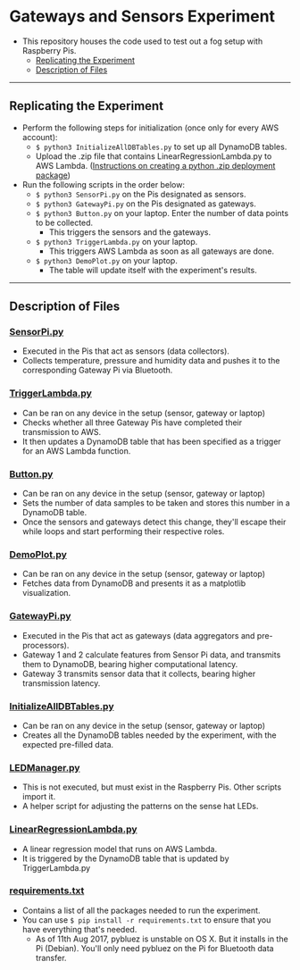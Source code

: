 # Gateways and Sensors Experiment
* This repository houses the code used to test out a fog setup with Raspberry Pis.
    * [Replicating the Experiment](#replicating-the-experiment)
    * [Description of Files](#description-of-files)

----

## Replicating the Experiment
* Perform the following steps for initialization (once only for every AWS account):
    * `$ python3 InitializeAllDBTables.py` to set up all DynamoDB tables.
    * Upload the .zip file that contains LinearRegressionLambda.py to AWS Lambda. ([Instructions on creating a python .zip deployment package](http://docs.aws.amazon.com/lambda/latest/dg/lambda-python-how-to-create-deployment-package.html))
* Run the following scripts in the order below:
    * `$ python3 SensorPi.py` on the Pis designated as sensors.
    * `$ python3 GatewayPi.py` on the Pis designated as gateways.
    * `$ python3 Button.py` on your laptop. Enter the number of data points to be collected.
        * This triggers the sensors and the gateways.
    * `$ python3 TriggerLambda.py` on your laptop.
        * This triggers AWS Lambda as soon as all gateways are done.
    * `$ python3 DemoPlot.py` on your laptop.
        * The table will update itself with the experiment's results.
---

## Description of Files

### [SensorPi.py](https://github.com/dchege711/Gateways_and_Sensors/blob/master/SensorPi.py)
* Executed in the Pis that act as sensors (data collectors).
* Collects temperature, pressure and humidity data and pushes it to the corresponding Gateway Pi via Bluetooth.

### [TriggerLambda.py](https://github.com/dchege711/Gateways_and_Sensors/blob/master/TriggerLambda.py)
* Can be ran on any device in the setup (sensor, gateway or laptop)
* Checks whether all three Gateway Pis have completed their transmission to AWS.
* It then updates a DynamoDB table that has been specified as a trigger for an AWS Lambda function.

### [Button.py](https://github.com/dchege711/Gateways_and_Sensors/blob/master/Button.py)
* Can be ran on any device in the setup (sensor, gateway or laptop)
* Sets the number of data samples to be taken and stores this number in a DynamoDB table.
* Once the sensors and gateways detect this change, they'll escape their while loops and start performing their respective roles.

### [DemoPlot.py](https://github.com/dchege711/Gateways_and_Sensors/blob/master/DemoPlot.py)
* Can be ran on any device in the setup (sensor, gateway or laptop)
* Fetches data from DynamoDB and presents it as a matplotlib visualization.

### [GatewayPi.py](https://github.com/dchege711/Gateways_and_Sensors/blob/master/GatewayPi.py)
* Executed in the Pis that act as gateways (data aggregators and pre-processors).
* Gateway 1 and 2 calculate features from Sensor Pi data, and transmits them to DynamoDB, bearing higher computational latency.
* Gateway 3 transmits sensor data that it collects, bearing higher transmission latency.

### [InitializeAllDBTables.py](https://github.com/dchege711/Gateways_and_Sensors/blob/master/InitializeAllDBTables.py)
* Can be ran on any device in the setup (sensor, gateway or laptop)
* Creates all the DynamoDB tables needed by the experiment, with the expected pre-filled data.

### [LEDManager.py](https://github.com/dchege711/Gateways_and_Sensors/blob/master/LEDManager.py)
* This is not executed, but must exist in the Raspberry Pis. Other scripts import it.
* A helper script for adjusting the patterns on the sense hat LEDs.

### [LinearRegressionLambda.py](https://github.com/dchege711/Gateways_and_Sensors/blob/master/LinearRegressionLambda.py)
* A linear regression model that runs on AWS Lambda.
* It is triggered by the DynamoDB table that is updated by TriggerLambda.py

### [requirements.txt](https://github.com/dchege711/Gateways_and_Sensors/blob/master/requirements.txt)
* Contains a list of all the packages needed to run the experiment.
* You can use `$ pip install -r requirements.txt` to ensure that you have everything that's needed.
    * As of 11th Aug 2017, pybluez is unstable on OS X. But it installs in the Pi (Debian). You'll only need pybluez on the Pi for Bluetooth data transfer.
